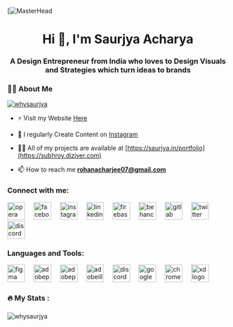 [![MasterHead](https://subhroy.diziver.com/assets/imgs/opengraph.png)
<h1 align="center">Hi 👋, I'm Saurjya Acharya</h1>
<h3 align="center">A Design Entrepreneur from India who loves to Design Visuals and Strategies which turn ideas to brands</h3>

###

<h3 align="left">👩‍💻  About Me</h3>

<p align="left"> <a href="https://twitter.com/whysaurjya" target="blank"><img src="https://img.shields.io/twitter/follow/whysaurjya?logo=twitter&style=for-the-badge" alt="whysaurjya" /></a> </p>

- ⚡ Visit my Website [Here](https://subhroy.diziver.com)

- 📝 I regularly Create Content on [Instagram](https://www.instagram.com/subhxroy)

- 👨‍💻 All of my projects are available at [https://saurjya.in/portfolio](https://subhroy.diziver.com)

- 📫 How to reach me **rohanacharjee07@gmail.com**

<h3 align="left">Connect with me:</h3>
<div align="left">
  <img src="https://cdn.jsdelivr.net/gh/devicons/devicon/icons/opera/opera-original.svg" height="40" alt="opera logo"  />
  <img width="12" />
  <img src="https://cdn.simpleicons.org/facebook/1877F2" height="40" alt="facebook logo"  />
  <img width="12" />
  <img src="https://skillicons.dev/icons?i=instagram" height="40" alt="instagram logo"  />
  <img width="12" />
  <img src="https://cdn.jsdelivr.net/gh/devicons/devicon/icons/linkedin/linkedin-original.svg" height="40" alt="linkedin logo"  />
  <img width="12" />
  <img src="https://cdn.jsdelivr.net/gh/devicons/devicon/icons/firebase/firebase-plain.svg" height="40" alt="firebase logo"  />
  <img width="12" />
  <img src="https://cdn.simpleicons.org/behance/1769FF" height="40" alt="behance logo"  />
  <img width="12" />
  <img src="https://cdn.jsdelivr.net/gh/devicons/devicon/icons/gitlab/gitlab-original.svg" height="40" alt="gitlab logo"  />
  <img width="12" />
  <img src="https://skillicons.dev/icons?i=twitter" height="40" alt="twitter logo"  />
   <img width="12" />
 <img src="https://cdn.simpleicons.org/discord/5865F2" height="40" alt="discord logo"  />
</div>

<h3 align="left">Languages and Tools:</h3>
<div align="left">
  <img src="https://cdn.jsdelivr.net/gh/devicons/devicon/icons/figma/figma-original.svg" height="40" alt="figma logo"  />
  <img width="12" />
  <img src="https://skillicons.dev/icons?i=ps" height="40" alt="adobephotoshop logo"  />
  <img width="12" />
  <img src="https://skillicons.dev/icons?i=pr" height="40" alt="adobepremierepro logo"  />
  <img width="12" />
  <img src="https://skillicons.dev/icons?i=ai" height="40" alt="adobeillustrator logo"  />
  <img width="12" />
  <img src="https://cdn.simpleicons.org/discord/5865F2" height="40" alt="discord logo"  />
  <img width="12" />
  <img src="https://cdn.jsdelivr.net/gh/devicons/devicon/icons/googlecloud/googlecloud-original.svg" height="40" alt="googlecloud logo"  />
  <img width="12" />
  <img src="https://cdn.jsdelivr.net/gh/devicons/devicon/icons/chrome/chrome-original.svg" height="40" alt="chrome logo"  />
  <img width="12" />
  <img src="https://skillicons.dev/icons?i=xd" height="40" alt="xd logo"  />
</div>


<h3 align="left">🔥   My Stats :</h3>


###
<p><img align="center" src="https://github-readme-stats.vercel.app/api/top-langs?username=whysaurjya&show_icons=true&locale=en&layout=compact" alt="whysaurjya" /></p>

